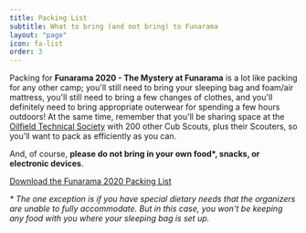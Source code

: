 ```yaml
---
title: Packing List
subtitle: What to bring (and not bring) to Funarama
layout: "page"
icon: fa-list
order: 3
---
```

Packing for <b>Funarama 2020 - The Mystery at Funarama</b> is a lot like packing for any other camp; you'll still need to bring your sleeping bag and foam/air mattress, you'll still need to bring a few changes of clothes, and you'll definitely need to bring appropriate outerwear for spending a few hours outdoors! At the same time, remember that you'll be sharing space at the <a href="https://www.edmonton-ots.com/">Oilfield Technical Society</a> with 200 other Cub Scouts, plus their Scouters, so you'll want to pack as efficiently as you can.

And, of course, <strong>please do not bring in your own food*, snacks, or electronic devices</strong>.

 <a href="{{ 'assets/files/Funarama_Packing_List.pdf' | relative_url }}" class="button scrolly">Download the Funarama 2020 Packing List</a>

<i>* The one exception is if you have special dietary needs that the organizers are unable to fully accommodate. But in this case, you won't be keeping any food with you where your sleeping bag is set up.</i>